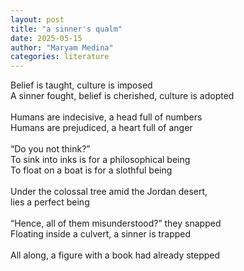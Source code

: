 ```yaml
---
layout: post
title: "a sinner's qualm"
date: 2025-05-15
author: "Maryam Medina"
categories: literature
---
```


Belief is taught, culture is imposed<br>
A sinner fought, belief is cherished, culture is adopted<br>
<br>
Humans are indecisive, a head full of numbers<br>
Humans are prejudiced, a heart full of anger<br>
<br>
“Do you not think?”<br>
To sink into inks is for a philosophical being<br>
To float on a boat is for a slothful being<br>
<br>
Under the colossal tree amid the Jordan desert,<br>
lies a perfect being<br>
<br>
“Hence, all of them misunderstood?” they snapped<br>
Floating inside a culvert, a sinner is trapped<br>
<br>
All along, a figure with a book had already stepped